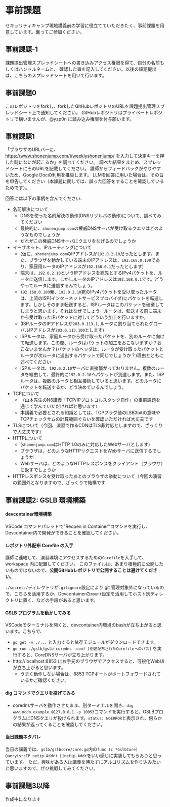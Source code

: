 # 事前課題
セキュリティキャンプ現地講義前の学習に役立てていただきたく、事前課題を用意しています。奮ってご参加ください。

## 事前課題-1
課題提出管理スプレッドシートへの書き込みアクセス権限を得て、自分の名前もしくはハンドルネームと、
確認した旨を記入してください。以後の課題提出は、こちらのスプレッドシートを用いて行います。

## 事前課題0
このレポジトリをforkし、forkしたGitHubレポジトリのURLを課題提出管理スプレッドシート上で通知してください。
GitHubレポジトリはプライベートレポジトリで構いませんが、@yzp0n に読み込み権限を付与願います。

## 事前課題1
「ブラウザのURLバーに、 https://www.shonenjump.com/j/weeklyshonenjump/ を入力して決定キーを押した時になにが起こるか」を調べてください。
調べた結果をまとめ、スプレッドシートにそのURLを記載してください。
講師からフィードバックがやりやすいため、Google Docの利用を推奨します。
LLMを回答に用いた場合は、その旨を申告してください（本課題に関しては、誤った回答をすることを確認しているためです）。

回答には以下の事柄を含んでください:
  - 名前解決について
    - DNSを使った名前解決の動作(DNSリゾルバの動作)について、調べてみてください
    - 最終的に、`shonenjump.com`の権威DNSサーバが受け取るクエリはどのようなものでしょうか
    - だれがこの権威DNSサーバにクエリをなげるのでしょうか
  - イーサネット、IPルーティングについて
    - (仮に、`shonenjump.com`のIPアドレスが`192.0.2.10`だったとします。また、ブラウザを動かしている端末のIPアドレスは、`192.168.0.100`であり、家庭用ルータのIPアドレスが`192.168.0.1`だったとします)
    - 端末は、`192.0.2.10`というIPアドレスを宛先とするIPv4パケットを、ルータに送信します。しかしルータのIPアドレスは`192.168.0.1`です。どうやってルータに送信するんでしょう。
    - `192.168.0.100`発、`192.0.2.10`宛のIPv4パケットを受け取ったルータは、上流のISP(インターネットサービスプロバイダ)にパケットを転送します。しかしそのまま転送すると、ISPルータはこのパケットを破棄してしまうと思います、それはなぜでしょう。ルータは、転送する前に端末から受け取ったIPパケットに対してどういう加工を行いますか。
    - (ISPルータのIPアドレスが`203.0.113.1`, ルータに割り当てられたグローバルIPアドレスが`203.0.113.100`とします)
    - ISPルータは、家庭ルータから受け取ったパケットを、別のルータに向けて転送します。この際、ルータはパケットの加工をおこないますか？おこないませんか？(パケットのヘッダは、ルータが受け取ったパケットとルータが次ルータに送出するパケットで同じでしょうか？)理由とともに述べてください
    - ISPルータは、`192.0.2.10`サーバに直接繋がっておりません。複数のルータを経由して、最終的に`192.0.2.10`へパケットが到達します。また、ISPルータは、複数のルータと相互接続していると思います。どのルータにパケットを転送するか、どう決めているんでしょう。
  - TCPについて
    - （山本先生のN6講義「TCP/IPプロトコルスタック自作」の事前課題を通じて学んでいただければと思います）
    - 本講義で必要とされる知識としては、TCPフラグ値のLSB3bitの意味やTCPチェックサムの計算範囲ぐらいを確認いただければ大丈夫です
  - TLSについて（今回、演習で作るCDNはTLS非対応としますので、ざっくりで大丈夫です）
  - HTTPについて
    - (`shonenjump.com`はHTTP 1.0のみに対応したWebサーバとします)
    - ブラウザは、どのようなHTTPリクエストをWebサーバに送信するでしょうか
    - Webサーバは、どのようなHTTPレスポンスをクライアント（ブラウザ）に返すでしょうか
  - HTTPレスポンスを受け取ったあとのブラウザの挙動について（今回の演習の範囲外となりますので、ざっくりで結構です

## 事前課題2: GSLB 環境構築

#### devcontainer環境構築
VSCode コマンドパレットで"Reopen in Container"コマンドを実行し、Devcontainer内で開発ができることを確認してください。

#### レポジトリ外配布 Corefile の入手
講師に連絡して、演習環境にアクセスするための`Corefile`を入手して、workspace 内に配置してください。
このファイルは、あまり積極的に公開したいものではないので、**公開GitHubレポジトリで公開することは避けてください**。

`./secrets/`ディレクトリが`.gitignore`設定により git 管理対象外になっているので、こちらを活用するか、Devcontainerの`mount`設定を活用してホスト別ディレクトリに置く、などの手段があると思います。

#### GSLB プログラムを動かしてみる
VSCodeでターミナルを開くと、devcontainer内環境のbashが立ち上がると思います。こちらで、
* `go get -v ./...` と入力すると依存モジュールがダウンロードできます。
* `go run ./gslb/gslb-coredns -conf [別途配布されたCorefileへのパス]` を実行すると、CoreDNSサーバが立ち上がります。
* http://localhost:8853 にお手元のブラウザでアクセスすると、可視化WebUIが立ち上がると思います。
   * うまく動作しない場合は、8853 TCPポートがポートフォワードされているかご確認ください。

#### dig コマンドでクエリを投げてみる
* corednsサーバを動作させたまま、別ターミナルを開き、`dig www.ncdn.example @127.0.0.1 -p 10053`コマンドを実行すると、GSLBプログラムにDNSクエリが投げられます。`status: NOERROR`と表示され、何らかの結果が返ってくることを確認してください。

#### 当日課題ネタバレ
当日の講義では、`gslb/gslbcore/core.go`内の`func (c *GslbCore) Query(srcIP netip.Addr) []netip.Addr`をいい感じに実装してもらおうと思っています。
ただ、興味がある人は講義を待たずにアルゴリズムを作り込みたいと思いますので、ぜひ挑戦してみてください。

## 事前課題3以降
作成中になります

